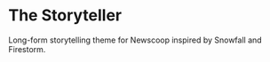 The Storyteller
===============

Long-form storytelling theme for Newscoop inspired by Snowfall and Firestorm.